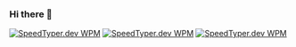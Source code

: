 ### Hi there 👋
[![SpeedTyper.dev WPM](https://api.speedtyper.dev/users/codicocodes/badges/averagewpm)](https://www.speedtyper.dev/profile/codicocodes)
[![SpeedTyper.dev WPM](https://api.speedtyper.dev/users/codicocodes/badges/topwpm)](https://www.speedtyper.dev/profile/codicocodes)
[![SpeedTyper.dev WPM](https://api.speedtyper.dev/users/codicocodes/badges/gamecount)](https://www.speedtyper.dev/profile/codicocodes)

<!--
**codicocodes/codicocodes** is a ✨ _special_ ✨ repository because its `README.md` (this file) appears on your GitHub profile.


Here are some ideas to get you started:

- 🔭 I’m currently working on ...
- 🌱 I’m currently learning ...
- 👯 I’m looking to collaborate on ...
- 🤔 I’m looking for help with ...
- 💬 Ask me about ...
- 📫 How to reach me: ...
- 😄 Pronouns: ...
- ⚡ Fun fact: ...
-->
